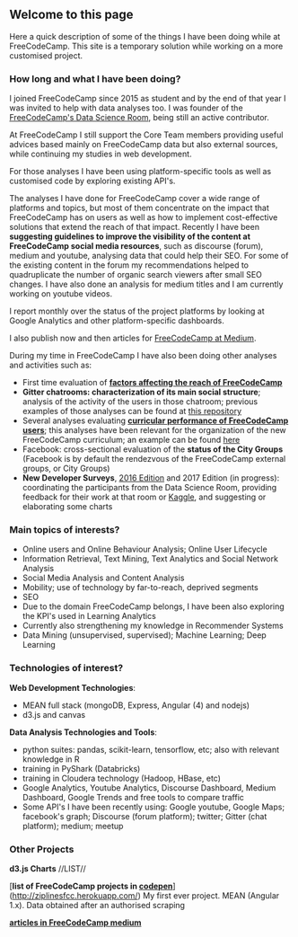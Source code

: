 ## Welcome to this page

Here a quick description of some of the things I have been doing while at FreeCodeCamp. This site is a temporary solution while working on a more customised project.

### How long and what I have been doing?

I joined FreeCodeCamp since 2015 as student and by the end of that year I was invited to help with data analyses too. I was founder of the [FreeCodeCamp's Data Science Room](gitter.im/FreeCodeCamp/DataScience), being still an active contributor.

At FreeCodeCamp I still support the Core Team members providing useful advices based mainly on FreeCodeCamp data but also external sources, while continuing my studies in web development.

For those analyses I have been using platform-specific tools as well as customised code by exploring existing API's.

The analyses I have done for FreeCodeCamp cover a wide range of platforms and topics, but most of them concentrate on the impact that FreeCodeCamp has on users as well as how to implement cost-effective solutions that extend the reach of that impact. Recently I have been **suggesting guidelines to improve the visibility of the content at FreeCodeCamp social media resources**, such as discourse (forum), medium and youtube, analysing data that could help their SEO. For some of the existing content in the forum my recommendations helped to quadruplicate the number of organic search viewers after small SEO changes. I have also done an analysis for medium titles and I am currently working on youtube videos. 

I report monthly over the status of the project platforms by looking at Google Analytics and other platform-specific dashboards.

I also publish now and then articles for [FreeCodeCamp at Medium](https://medium.freecodecamp.com/).

During my time in FreeCodeCamp I have also been doing other analyses and activities such as:

- First time evaluation of [**factors affecting the reach of FreeCodeCamp**](https://medium.freecodecamp.com/english-size-connectivity-and-campsites-factors-driving-the-use-of-free-code-camp-worldwide-3c9d4e2b8c17)
- **Gitter chatrooms: characterization of its main social structure**; analysis of the activity of the users in those chatroom; previous examples of those analyses can be found at [this repository](https://github.com/evaristoc/fccgitterDataScience)
- Several analyses evaluating [**curricular performance of FreeCodeCamp users**](https://medium.freecodecamp.com/algorithms-the-good-the-bad-and-the-ugly-e63db0a9cfb3); this analyses have been relevant for the organization of the new FreeCodeCamp curriculum; an example can be found [here](https://github.com/freeCodeCamp/CurriculumExpansion/issues/89#issuecomment-269218703)
- Facebook: cross-sectional evaluation of the **status of the City Groups** (Facebook is by default the rendezvous of the FreeCodeCamp external groups, or City Groups)
- **New Developer Surveys**, [2016 Edition](https://github.com/freeCodeCamp/2016-new-coder-survey) and 2017 Edition (in progress): coordinating the participants from the Data Science Room, providing feedback for their work at that room or [Kaggle](https://www.kaggle.com/freecodecamp/2016-new-coder-survey-), and suggesting or elaborating some charts


### Main topics of interests?

- Online users and Online Behaviour Analysis; Online User Lifecycle
- Information Retrieval, Text Mining, Text Analytics and Social Network Analysis
- Social Media Analysis and Content Analysis
- Mobility; use of technology by far-to-reach, deprived segments
- SEO
- Due to the domain FreeCodeCamp belongs, I have been also exploring the KPI's used in Learning Analytics
- Currently also strengthening my knowledge in Recommender Systems
- Data Mining (unsupervised, supervised); Machine Learning; Deep Learning

### Technologies of interest?

**Web Development Technologies**:

- MEAN full stack (mongoDB, Express, Angular (4) and nodejs)
- d3.js and canvas

**Data Analysis Technologies and Tools**:

- python suites: pandas, scikit-learn, tensorflow, etc; also with relevant knowledge in R
- training in PyShark (Databricks)
- training in Cloudera technology (Hadoop, HBase, etc)
- Google Analytics, Youtube Analytics, Discourse Dashboard, Medium Dashboard, Google Trends and free tools to compare traffic
- Some API's I have been recently using: Google youtube, Google Maps; facebook's graph; Discourse (forum platform); twitter; Gitter (chat platform); medium; meetup

### Other Projects

**d3.js Charts**
//LIST//

[**list of FreeCodeCamp projects in [codepen](codepen.io)**](http://ziplinesfcc.herokuapp.com/)
My first ever project. MEAN (Angular 1.x). Data obtained after an authorised scraping

[**articles in FreeCodeCamp medium**](https://medium.com/@ecccs_FCC)
